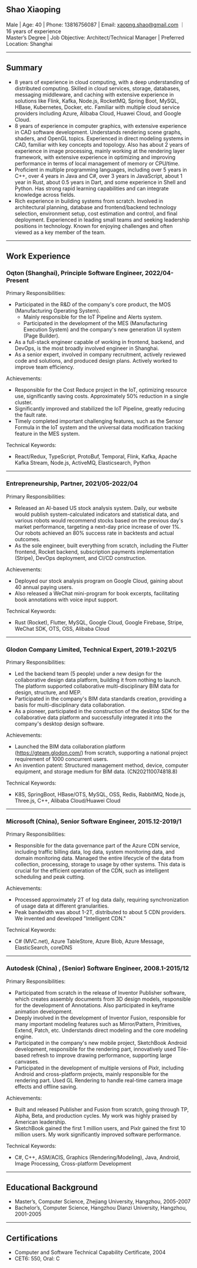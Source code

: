 ## Shao Xiaoping
Male | Age: 40 | Phone: 13816756087 | Email: xaopng.shao@gmail.com ｜ 16 years of experience  
Master’s Degree | Job Objective: Architect/Technical Manager | Preferred Location: Shanghai

---

## Summary
- 8 years of experience in cloud computing, with a deep understanding of distributed computing. Skilled in cloud services, storage, databases, messaging middleware, and caching with extensive experience in solutions like Flink, Kafka, Node.js, RocketMQ, Spring Boot, MySQL, HBase, Kubernetes, Docker, etc. Familiar with multiple cloud service providers including Azure, Alibaba Cloud, Huawei Cloud, and Google Cloud.
- 8 years of experience in computer graphics, with extensive experience in CAD software development. Understands rendering scene graphs, shaders, and OpenGL topics. Experienced in direct modeling systems in CAD, familiar with key concepts and topology. Also has about 2 years of experience in image processing, mainly working at the rendering layer framework, with extensive experience in optimizing and improving performance in terms of local management of memory or CPU/time.
- Proficient in multiple programming languages, including over 5 years in C++, over 4 years in Java and C#, over 3 years in JavaScript, about 1 year in Rust, about 0.5 years in Dart, and some experience in Shell and Python. Has strong rapid learning capabilities and can integrate knowledge across fields.
- Rich experience in building systems from scratch. Involved in architectural planning, database and frontend/backend technology selection, environment setup, cost estimation and control, and final deployment. Experienced in leading small teams and seeking leadership positions in technology. Known for enjoying challenges and often viewed as a key member of the team.

---

## Work Experience 
### Oqton (Shanghai), Principle Software Engineer, 2022/04-Present
Primary Responsibilities:
- Participated in the R&D of the company's core product, the MOS (Manufacturing Operating System).
  - Mainly responsible for the IoT Pipeline and Alerts system.
  - Participated in the development of the MES (Manufacturing Execution System) and the company's new generation UI system (Page Builder).
- As a full-stack engineer capable of working in frontend, backend, and DevOps, is the most broadly involved engineer in Shanghai.
- As a senior expert, involved in company recruitment, actively reviewed code and solutions, and produced design plans. Actively worked to improve team efficiency.

Achievements:
- Responsible for the Cost Reduce project in the IoT, optimizing resource use, significantly saving costs. Approximately 50% reduction in a single cluster.
- Significantly improved and stabilized the IoT Pipeline, greatly reducing the fault rate.
- Timely completed important challenging features, such as the Sensor Formula in the IoT system and the universal data modification tracking feature in the MES system.

Technical Keywords:
- React/Redux, TypeScript, ProtoBuf, Temporal, Flink, Kafka, Apache Kafka Stream, Node.js, ActiveMQ, Elasticsearch, Python

---
### Entrepreneurship, Partner, 2021/05-2022/04
Primary Responsibilities:
- Released an AI-based US stock analysis system. Daily, our website would publish system-calculated indicators and statistical data, and various robots would recommend stocks based on the previous day's market performance, targeting a next-day price increase of over 1%. Our robots achieved an 80% success rate in backtests and actual outcomes.
- As the sole engineer, built everything from scratch, including the Flutter frontend, Rocket backend, subscription payments implementation (Stripe), DevOps deployment, and CI/CD construction.

Achievements:
- Deployed our stock analysis program on Google Cloud, gaining about 40 annual paying users.
- Also released a WeChat mini-program for book excerpts, facilitating book annotations with voice input support.

Technical Keywords:
- Rust (Rocket), Flutter, MySQL, Google Cloud, Google Firebase, Stripe, WeChat SDK, OTS, OSS, Alibaba Cloud

---
### Glodon Company Limited, Technical Expert, 2019.1-2021/5
Primary Responsibilities:
- Led the backend team (5 people) under a new design for the collaborative design data platform, building it from nothing to launch. The platform supported collaborative multi-disciplinary BIM data for design, structure, and MEP.
- Participated in the company's BIM data standards creation, providing a basis for multi-disciplinary data collaboration.
- As a pioneer, participated in the construction of the desktop SDK for the collaborative data platform and successfully integrated it into the company's desktop design software.

Achievements:
- Launched the BIM data collaboration platform (https://gteam.glodon.com/) from scratch, supporting a national project requirement of 1000 concurrent users.
- An invention patent: Structured management method, device, computer equipment, and storage medium for BIM data. (CN202110074818.8)

Technical Keywords:
- K8S, SpringBoot, HBase/OTS, MySQL, OSS, Redis, RabbitMQ, Node.js, Three.js, C++, Alibaba Cloud/Huawei Cloud

---
### Microsoft (China), Senior Software Engineer, 2015.12-2019/1
Primary Responsibilities:
- Responsible for the data governance part of the Azure CDN service, including traffic billing data, log data, system monitoring data, and domain monitoring data. Managed the entire lifecycle of the data from collection, processing, storage to usage by other systems. This data is crucial for the efficient operation of the CDN, such as intelligent scheduling and peak cutting.

Achievements:
- Processed approximately 2T of log data daily, requiring synchronization of usage data at different granularities.
- Peak bandwidth was about 1-2T, distributed to about 5 CDN providers. We invented and developed "Intelligent CDN."

Technical Keywords:
- C# (MVC.net), Azure TableStore, Azure Blob, Azure Message, ElasticSearch, coreDNS

---
### Autodesk (China) , (Senior) Software Engineer, 2008.1-2015/12
Primary Responsibilities:
- Participated from scratch in the release of Inventor Publisher software, which creates assembly documents from 3D design models, responsible for the development of Annotations. Also participated in keyframe animation development.
- Deeply involved in the development of Inventor Fusion, responsible for many important modeling features such as Mirror/Pattern, Primitives, Extend, Patch, etc. Understands direct modeling and the core modeling engine.
- Participated in the company's new mobile project, SketchBook Android development, responsible for the rendering part, innovatively used Tile-based refresh to improve drawing performance, supporting large canvases.
- Participated in the development of multiple versions of Pixlr, including Android and cross-platform projects, mainly responsible for the rendering part. Used GL Rendering to handle real-time camera image effects and offline saving.

Achievements:
- Built and released Publisher and Fusion from scratch, going through TP, Alpha, Beta, and production cycles. My work was highly praised by American leadership.
- SketchBook gained the first 1 million users, and Pixlr gained the first 10 million users. My work significantly improved software performance.

Technical Keywords:
- C#, C++, ASM/ACIS, Graphics (Rendering/Modeling), Java, Android, Image Processing, Cross-platform Development

---

## Educational Background
- Master’s, Computer Science, Zhejiang University, Hangzhou, 2005-2007
- Bachelor’s, Computer Science, Hangzhou Dianzi University, Hangzhou, 2001-2005

---

## Certifications
- Computer and Software Technical Capability Certificate, 2004
- CET6: 550, Oral: C
